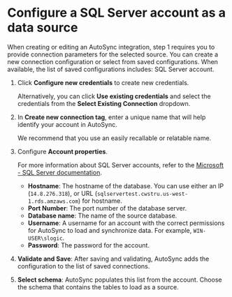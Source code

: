 # Configure a SQL Server account as a data source

When creating or editing an AutoSync integration, step 1 requires you to provide connection parameters for the selected source. You can create a new connection configuration or select from saved configurations. When available, the list of saved configurations includes: SQL Server account.

1.  Click **Configure new credentials** to create new credentials.

    Alternatively, you can click **Use existing credentials** and select the credentials from the **Select Existing Connection** dropdown.

2.  In **Create new connection tag**, enter a unique name that will help identify your account in AutoSync.

    We recommend that you use an easily recallable or relatable name.

3.  Configure **Account properties**.

    For more information about SQL Server accounts, refer to the [Microsoft - SQL Server documentation](https://docs.microsoft.com/en-us/sql/relational-databases/security/authentication-access/create-a-database-user?view=sql-server-ver15).

    -   **Hostname**: The hostname of the database. You can use either an IP \(`14.8.276.318`\), or URL \(`sqlservertest.cwstru.us-west-1.rds.amzaws.com`\) for hostname.
    -   **Port Number**: The port number of the database server.
    -   **Database name**: The name of the source database.
    -   **Username**: A username for an account with the correct permissions for AutoSync to load and synchronize data. For example, `WIN-USER\slogic`.
    -   **Password**: The password for the account.
4.  **Validate and Save**: After saving and validating, AutoSync adds the configuration to the list of saved connections.

5.  **Select schema**: AutoSync populates this list from the account. Choose the schema that contains the tables to load as a source.


